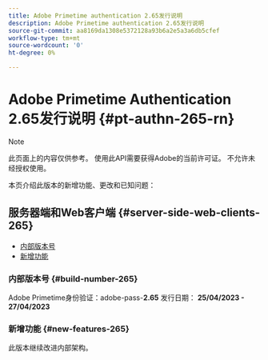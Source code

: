 ```yaml
---
title: Adobe Primetime authentication 2.65发行说明
description: Adobe Primetime authentication 2.65发行说明
source-git-commit: aa8169da1308e5372128a93b6a2e5a3a6db5cfef
workflow-type: tm+mt
source-wordcount: '0'
ht-degree: 0%

---
```


# Adobe Primetime Authentication 2.65发行说明 {#pt-authn-265-rn}

>[!NOTE]
>
>此页面上的内容仅供参考。 使用此API需要获得Adobe的当前许可证。 不允许未经授权使用。

本页介绍此版本的新增功能、更改和已知问题：

## 服务器端和Web客户端 {#server-side-web-clients-265}

* [内部版本号](#build-number-265)
* [新增功能](#new-features-265)

### 内部版本号 {#build-number-265}

Adobe Primetime身份验证：adobe-pass-**2.65**
发行日期： **25/04/2023 - 27/04/2023**

### 新增功能 {#new-features-265}

此版本继续改进内部架构。
